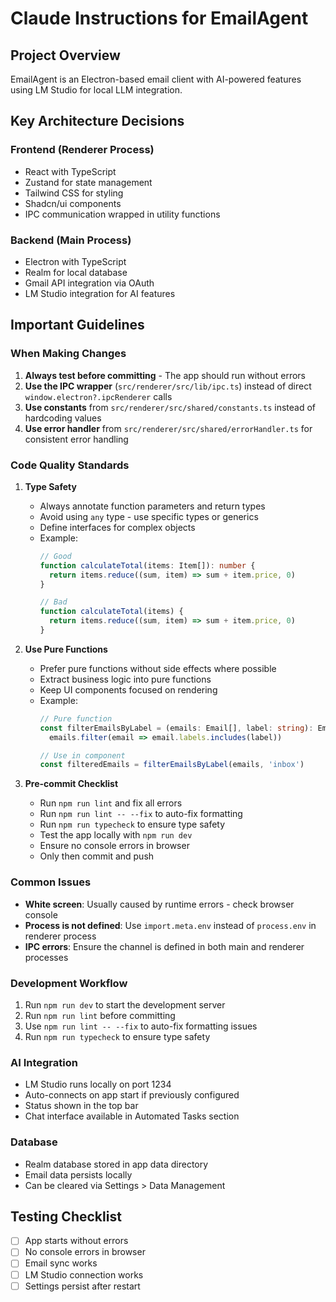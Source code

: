 # Claude Instructions for EmailAgent

## Project Overview
EmailAgent is an Electron-based email client with AI-powered features using LM Studio for local LLM integration.

## Key Architecture Decisions

### Frontend (Renderer Process)
- React with TypeScript
- Zustand for state management
- Tailwind CSS for styling
- Shadcn/ui components
- IPC communication wrapped in utility functions

### Backend (Main Process)
- Electron with TypeScript
- Realm for local database
- Gmail API integration via OAuth
- LM Studio integration for AI features

## Important Guidelines

### When Making Changes
1. **Always test before committing** - The app should run without errors
2. **Use the IPC wrapper** (`src/renderer/src/lib/ipc.ts`) instead of direct `window.electron?.ipcRenderer` calls
3. **Use constants** from `src/renderer/src/shared/constants.ts` instead of hardcoding values
4. **Use error handler** from `src/renderer/src/shared/errorHandler.ts` for consistent error handling

### Code Quality Standards
1. **Type Safety**
   - Always annotate function parameters and return types
   - Avoid using `any` type - use specific types or generics
   - Define interfaces for complex objects
   - Example:
     ```typescript
     // Good
     function calculateTotal(items: Item[]): number {
       return items.reduce((sum, item) => sum + item.price, 0)
     }
     
     // Bad
     function calculateTotal(items) {
       return items.reduce((sum, item) => sum + item.price, 0)
     }
     ```

2. **Use Pure Functions**
   - Prefer pure functions without side effects where possible
   - Extract business logic into pure functions
   - Keep UI components focused on rendering
   - Example:
     ```typescript
     // Pure function
     const filterEmailsByLabel = (emails: Email[], label: string): Email[] => 
       emails.filter(email => email.labels.includes(label))
     
     // Use in component
     const filteredEmails = filterEmailsByLabel(emails, 'inbox')
     ```

3. **Pre-commit Checklist**
   - Run `npm run lint` and fix all errors
   - Run `npm run lint -- --fix` to auto-fix formatting
   - Run `npm run typecheck` to ensure type safety
   - Test the app locally with `npm run dev`
   - Ensure no console errors in browser
   - Only then commit and push

### Common Issues
- **White screen**: Usually caused by runtime errors - check browser console
- **Process is not defined**: Use `import.meta.env` instead of `process.env` in renderer process
- **IPC errors**: Ensure the channel is defined in both main and renderer processes

### Development Workflow
1. Run `npm run dev` to start the development server
2. Run `npm run lint` before committing
3. Use `npm run lint -- --fix` to auto-fix formatting issues
4. Run `npm run typecheck` to ensure type safety

### AI Integration
- LM Studio runs locally on port 1234
- Auto-connects on app start if previously configured
- Status shown in the top bar
- Chat interface available in Automated Tasks section

### Database
- Realm database stored in app data directory
- Email data persists locally
- Can be cleared via Settings > Data Management

## Testing Checklist
- [ ] App starts without errors
- [ ] No console errors in browser
- [ ] Email sync works
- [ ] LM Studio connection works
- [ ] Settings persist after restart
